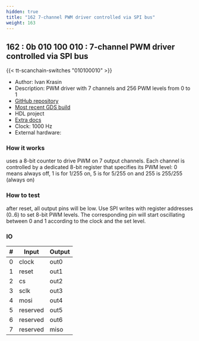 ```yaml
---
hidden: true
title: "162 7-channel PWM driver controlled via SPI bus"
weight: 163
---
```


## 162 : 0b 010 100 010 : 7-channel PWM driver controlled via SPI bus

{{< tt-scanchain-switches "010100010" >}}

* Author: Ivan Krasin
* Description: PWM driver with 7 channels and 256 PWM levels from 0 to 1
* [GitHub repository](https://github.com/krasin/tt02-verilog-spi-7-channel-pwm-driver)
* [Most recent GDS build](https://github.com/krasin/tt02-verilog-spi-7-channel-pwm-driver/actions/runs/3538860132)
* HDL project
* [Extra docs]()
* Clock: 1000 Hz
* External hardware: 



### How it works

uses a 8-bit counter to drive PWM on 7 output channels. Each channel is controlled by a dedicated 8-bit register that specifies its PWM level: 0 means always off, 1 is for 1/255 on, 5 is for 5/255 on and 255 is 255/255 (always on)

### How to test

after reset, all output pins will be low. Use SPI writes with register addresses (0..6) to set 8-bit PWM levels. The corresponding pin will start oscillating between 0 and 1 according to the clock and the set level.

### IO

| # | Input        | Output       |
|---|--------------|--------------|
| 0 | clock  | out0 |
| 1 | reset  | out1 |
| 2 | cs  | out2 |
| 3 | sclk  | out3 |
| 4 | mosi  | out4 |
| 5 | reserved  | out5 |
| 6 | reserved  | out6 |
| 7 | reserved  | miso |

